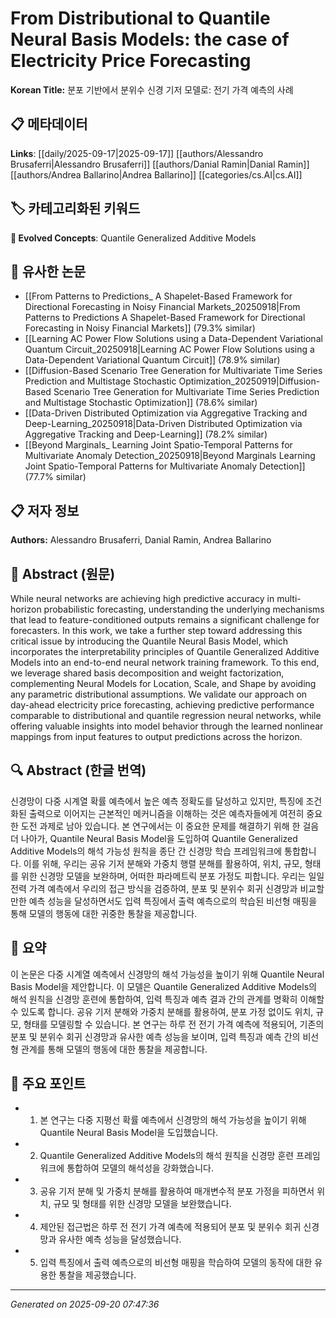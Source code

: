 # From Distributional to Quantile Neural Basis Models: the case of Electricity Price Forecasting

**Korean Title:** 분포 기반에서 분위수 신경 기저 모델로: 전기 가격 예측의 사례

## 📋 메타데이터

**Links**: [[daily/2025-09-17|2025-09-17]] [[authors/Alessandro Brusaferri|Alessandro Brusaferri]] [[authors/Danial Ramin|Danial Ramin]] [[authors/Andrea Ballarino|Andrea Ballarino]] [[categories/cs.AI|cs.AI]]

## 🏷️ 카테고리화된 키워드
**🚀 Evolved Concepts**: Quantile Generalized Additive Models

## 🔗 유사한 논문
- [[From Patterns to Predictions_ A Shapelet-Based Framework for Directional Forecasting in Noisy Financial Markets_20250918|From Patterns to Predictions A Shapelet-Based Framework for Directional Forecasting in Noisy Financial Markets]] (79.3% similar)
- [[Learning AC Power Flow Solutions using a Data-Dependent Variational Quantum Circuit_20250918|Learning AC Power Flow Solutions using a Data-Dependent Variational Quantum Circuit]] (78.9% similar)
- [[Diffusion-Based Scenario Tree Generation for Multivariate Time Series Prediction and Multistage Stochastic Optimization_20250919|Diffusion-Based Scenario Tree Generation for Multivariate Time Series Prediction and Multistage Stochastic Optimization]] (78.6% similar)
- [[Data-Driven Distributed Optimization via Aggregative Tracking and Deep-Learning_20250918|Data-Driven Distributed Optimization via Aggregative Tracking and Deep-Learning]] (78.2% similar)
- [[Beyond Marginals_ Learning Joint Spatio-Temporal Patterns for Multivariate Anomaly Detection_20250918|Beyond Marginals Learning Joint Spatio-Temporal Patterns for Multivariate Anomaly Detection]] (77.7% similar)

## 📋 저자 정보

**Authors:** Alessandro Brusaferri, Danial Ramin, Andrea Ballarino

## 📄 Abstract (원문)

While neural networks are achieving high predictive accuracy in multi-horizon
probabilistic forecasting, understanding the underlying mechanisms that lead to
feature-conditioned outputs remains a significant challenge for forecasters. In
this work, we take a further step toward addressing this critical issue by
introducing the Quantile Neural Basis Model, which incorporates the
interpretability principles of Quantile Generalized Additive Models into an
end-to-end neural network training framework. To this end, we leverage shared
basis decomposition and weight factorization, complementing Neural Models for
Location, Scale, and Shape by avoiding any parametric distributional
assumptions. We validate our approach on day-ahead electricity price
forecasting, achieving predictive performance comparable to distributional and
quantile regression neural networks, while offering valuable insights into
model behavior through the learned nonlinear mappings from input features to
output predictions across the horizon.

## 🔍 Abstract (한글 번역)

신경망이 다중 시계열 확률 예측에서 높은 예측 정확도를 달성하고 있지만, 특징에 조건화된 출력으로 이어지는 근본적인 메커니즘을 이해하는 것은 예측자들에게 여전히 중요한 도전 과제로 남아 있습니다. 본 연구에서는 이 중요한 문제를 해결하기 위해 한 걸음 더 나아가, Quantile Neural Basis Model을 도입하여 Quantile Generalized Additive Models의 해석 가능성 원칙을 종단 간 신경망 학습 프레임워크에 통합합니다. 이를 위해, 우리는 공유 기저 분해와 가중치 행렬 분해를 활용하여, 위치, 규모, 형태를 위한 신경망 모델을 보완하며, 어떠한 파라메트릭 분포 가정도 피합니다. 우리는 일일 전력 가격 예측에서 우리의 접근 방식을 검증하여, 분포 및 분위수 회귀 신경망과 비교할 만한 예측 성능을 달성하면서도 입력 특징에서 출력 예측으로의 학습된 비선형 매핑을 통해 모델의 행동에 대한 귀중한 통찰을 제공합니다.

## 📝 요약

이 논문은 다중 시계열 예측에서 신경망의 해석 가능성을 높이기 위해 Quantile Neural Basis Model을 제안합니다. 이 모델은 Quantile Generalized Additive Models의 해석 원칙을 신경망 훈련에 통합하여, 입력 특징과 예측 결과 간의 관계를 명확히 이해할 수 있도록 합니다. 공유 기저 분해와 가중치 분해를 활용하여, 분포 가정 없이도 위치, 규모, 형태를 모델링할 수 있습니다. 본 연구는 하루 전 전기 가격 예측에 적용되어, 기존의 분포 및 분위수 회귀 신경망과 유사한 예측 성능을 보이며, 입력 특징과 예측 간의 비선형 관계를 통해 모델의 행동에 대한 통찰을 제공합니다.

## 🎯 주요 포인트

- 1. 본 연구는 다중 지평선 확률 예측에서 신경망의 해석 가능성을 높이기 위해 Quantile Neural Basis Model을 도입했습니다.

- 2. Quantile Generalized Additive Models의 해석 원칙을 신경망 훈련 프레임워크에 통합하여 모델의 해석성을 강화했습니다.

- 3. 공유 기저 분해 및 가중치 분해를 활용하여 매개변수적 분포 가정을 피하면서 위치, 규모 및 형태를 위한 신경망 모델을 보완했습니다.

- 4. 제안된 접근법은 하루 전 전기 가격 예측에 적용되어 분포 및 분위수 회귀 신경망과 유사한 예측 성능을 달성했습니다.

- 5. 입력 특징에서 출력 예측으로의 비선형 매핑을 학습하여 모델의 동작에 대한 유용한 통찰을 제공했습니다.

---

*Generated on 2025-09-20 07:47:36*